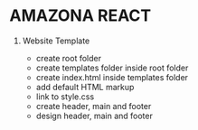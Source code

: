 # AMAZONA REACT

1. Website Template

    * create root folder
    * create templates folder inside root folder
    * create index.html inside templates folder
    * add default HTML markup
    * link to style.css
    * create header, main and footer
    * design header, main and footer